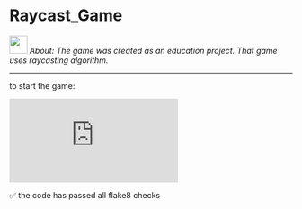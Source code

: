 # Raycast_Game
<img src="https://github.com/blackcater/blackcater/raw/main/images/Hi.gif" height="32"/></h1>
*About: The game was created as an education project. That game uses raycasting algorithm.*
<hr>
to start the game:

[![Typing SVG](https://readme-typing-svg.herokuapp.com?color=%2336BCF7&lines=>+python+main.py)](https://git.io/typing-svg)

:white_check_mark: the code has passed all flake8 checks
